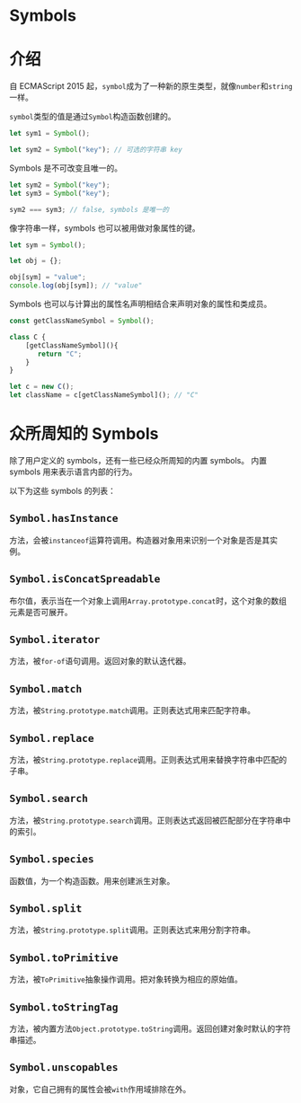 # Symbols

# 介绍

自 ECMAScript 2015 起，`symbol`成为了一种新的原生类型，就像`number`和`string`一样。

`symbol`类型的值是通过`Symbol`构造函数创建的。

```js
let sym1 = Symbol();

let sym2 = Symbol("key"); // 可选的字符串 key 
```

Symbols 是不可改变且唯一的。

```js
let sym2 = Symbol("key");
let sym3 = Symbol("key");

sym2 === sym3; // false, symbols 是唯一的 
```

像字符串一样，symbols 也可以被用做对象属性的键。

```js
let sym = Symbol();

let obj = {};

obj[sym] = "value";
console.log(obj[sym]); // "value" 
```

Symbols 也可以与计算出的属性名声明相结合来声明对象的属性和类成员。

```js
const getClassNameSymbol = Symbol();

class C {
    [getClassNameSymbol](){
       return "C";
    }
}

let c = new C();
let className = c[getClassNameSymbol](); // "C" 
```

# 众所周知的 Symbols

除了用户定义的 symbols，还有一些已经众所周知的内置 symbols。 内置 symbols 用来表示语言内部的行为。

以下为这些 symbols 的列表：

## `Symbol.hasInstance`

方法，会被`instanceof`运算符调用。构造器对象用来识别一个对象是否是其实例。

## `Symbol.isConcatSpreadable`

布尔值，表示当在一个对象上调用`Array.prototype.concat`时，这个对象的数组元素是否可展开。

## `Symbol.iterator`

方法，被`for-of`语句调用。返回对象的默认迭代器。

## `Symbol.match`

方法，被`String.prototype.match`调用。正则表达式用来匹配字符串。

## `Symbol.replace`

方法，被`String.prototype.replace`调用。正则表达式用来替换字符串中匹配的子串。

## `Symbol.search`

方法，被`String.prototype.search`调用。正则表达式返回被匹配部分在字符串中的索引。

## `Symbol.species`

函数值，为一个构造函数。用来创建派生对象。

## `Symbol.split`

方法，被`String.prototype.split`调用。正则表达式来用分割字符串。

## `Symbol.toPrimitive`

方法，被`ToPrimitive`抽象操作调用。把对象转换为相应的原始值。

## `Symbol.toStringTag`

方法，被内置方法`Object.prototype.toString`调用。返回创建对象时默认的字符串描述。

## `Symbol.unscopables`

对象，它自己拥有的属性会被`with`作用域排除在外。